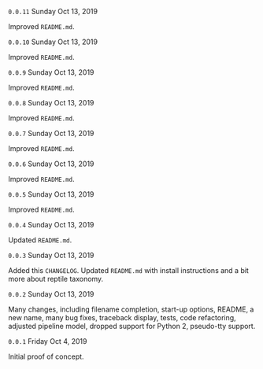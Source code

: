 `0.0.11` Sunday Oct 13, 2019

Improved `README.md`.

`0.0.10` Sunday Oct 13, 2019

Improved `README.md`.

`0.0.9` Sunday Oct 13, 2019

Improved `README.md`.

`0.0.8` Sunday Oct 13, 2019

Improved `README.md`.

`0.0.7` Sunday Oct 13, 2019

Improved `README.md`.

`0.0.6` Sunday Oct 13, 2019

Improved `README.md`.

`0.0.5` Sunday Oct 13, 2019

Improved `README.md`.

`0.0.4` Sunday Oct 13, 2019

Updated `README.md`.

`0.0.3` Sunday Oct 13, 2019

Added this `CHANGELOG`. Updated `README.md` with install instructions and a
bit more about reptile taxonomy.

`0.0.2` Sunday Oct 13, 2019 

Many changes, including filename completion, start-up options, README, a
new name, many bug fixes, traceback display, tests, code refactoring,
adjusted pipeline model, dropped support for Python 2, pseudo-tty support.

`0.0.1` Friday Oct 4, 2019 

Initial proof of concept.
